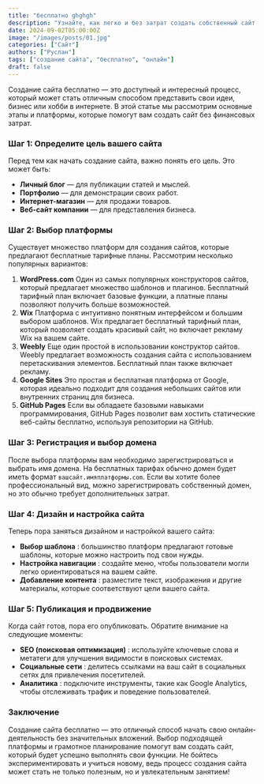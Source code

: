 ```yaml
---
title: "бесплатно ghghgh"
description: "Узнайте, как легко и без затрат создать собственный сайт с помощью доступных платформ и инструментов."
date: 2024-09-02T05:00:00Z
image: "/images/posts/01.jpg"
categories: ["Сайт"]
authors: ["Руслан"]
tags: ["создание сайта", "бесплатно", "онлайн"]
draft: false
---
```

Создание сайта бесплатно — это доступный и интересный процесс, который может стать отличным способом представить свои идеи, бизнес или хобби в интернете. В этой статье мы рассмотрим основные этапы и платформы, которые помогут вам создать сайт без финансовых затрат.

### Шаг 1: Определите цель вашего сайта

Перед тем как начать создание сайта, важно понять его цель. Это может быть:

* **Личный блог** — для публикации статей и мыслей.
* **Портфолио** — для демонстрации своих работ.
* **Интернет-магазин** — для продажи товаров.
* **Веб-сайт компании** — для представления бизнеса.

### Шаг 2: Выбор платформы

Существует множество платформ для создания сайтов, которые предлагают бесплатные тарифные планы. Рассмотрим несколько популярных вариантов:

1. **WordPress.com**
   Один из самых популярных конструкторов сайтов, который предлагает множество шаблонов и плагинов. Бесплатный тарифный план включает базовые функции, а платные планы позволяют получить больше возможностей.
2. **Wix**
   Платформа с интуитивно понятным интерфейсом и большим выбором шаблонов. Wix предлагает бесплатный тарифный план, который позволяет создать красивый сайт, но включает рекламу Wix на вашем сайте.
3. **Weebly**
   Еще один простой в использовании конструктор сайтов. Weebly предлагает возможность создания сайта с использованием перетаскивания элементов. Бесплатный план также включает рекламу.
4. **Google Sites**
   Это простая и бесплатная платформа от Google, которая идеально подходит для создания небольших сайтов или внутренних страниц для бизнеса.
5. **GitHub Pages**
   Если вы обладаете базовыми навыками программирования, GitHub Pages позволит вам хостить статические веб-сайты бесплатно, используя репозитории на GitHub.

### Шаг 3: Регистрация и выбор домена

После выбора платформы вам необходимо зарегистрироваться и выбрать имя домена. На бесплатных тарифах обычно домен будет иметь формат `вашсайт.имяплатформы.com`. Если вы хотите более профессиональный вид, можно зарегистрировать собственный домен, но это обычно требует дополнительных затрат.

### Шаг 4: Дизайн и настройка сайта

Теперь пора заняться дизайном и настройкой вашего сайта:

* **Выбор шаблона** : большинство платформ предлагают готовые шаблоны, которые можно настроить под свои нужды.
* **Настройка навигации** : создайте меню, чтобы пользователи могли легко ориентироваться на вашем сайте.
* **Добавление контента** : разместите текст, изображения и другие материалы, которые соответствуют цели вашего сайта.

### Шаг 5: Публикация и продвижение

Когда сайт готов, пора его опубликовать. Обратите внимание на следующие моменты:

* **SEO (поисковая оптимизация)** : используйте ключевые слова и метатеги для улучшения видимости в поисковых системах.
* **Социальные сети** : делитесь ссылками на ваш сайт в социальных сетях для привлечения посетителей.
* **Аналитика** : подключите инструменты, такие как Google Analytics, чтобы отслеживать трафик и поведение пользователей.

### Заключение

Создание сайта бесплатно — это отличный способ начать свою онлайн-деятельность без значительных вложений. Выбор подходящей платформы и грамотное планирование помогут вам создать сайт, который будет успешно выполнять свои функции. Не бойтесь экспериментировать и учиться новому, ведь процесс создания сайта может стать не только полезным, но и увлекательным занятием!

